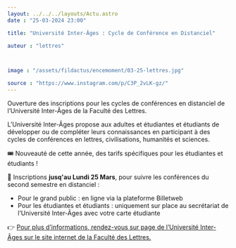```yaml
---
layout: ../../../layouts/Actu.astro
date : "25-03-2024 23:00"

title: "Université Inter-Âges : Cycle de Conférence en Distanciel"

auteur : "lettres" 



image : "/assets/fildactus/encemoment/03-25-lettres.jpg"

source : "https://www.instagram.com/p/C3P_2vLK-gz/"
---
```


Ouverture des inscriptions pour les cycles de conférences en distanciel de l’Université Inter-Âges de la Faculté des Lettres.

L’Université Inter-Âges propose aux adultes et étudiantes et étudiants de développer ou de compléter leurs connaissances en participant à des cycles de conférences en lettres, civilisations, humanités et sciences.

🎟️ Nouveauté de cette année, des tarifs spécifiques pour les étudiantes et étudiants !

📝 Inscriptions __jusq'au Lundi 25 Mars__, pour suivre les conférences du second semestre en distanciel :  
- Pour le grand public : en ligne via la plateforme Billetweb  
- Pour les étudiantes et étudiants : uniquement sur place au secrétariat de l’Université Inter-Âges avec votre carte étudiante

👉 [Pour plus d’informations, rendez-vous sur page de l’Université Inter-Âges sur le site internet de la Faculté des Lettres.](https://lettres.sorbonne-universite.fr/formation/formation-tout-au-long-de-la-vie/universite-inter-ages)
